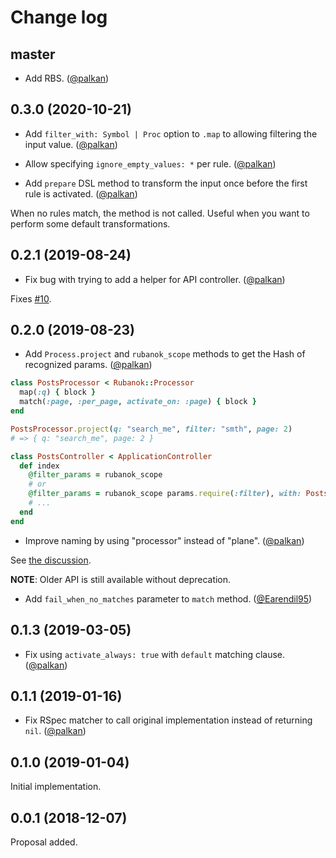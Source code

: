 # Change log

## master

- Add RBS. ([@palkan][])

## 0.3.0 (2020-10-21)

- Add `filter_with: Symbol | Proc` option to `.map` to allowing filtering the input value. ([@palkan][])

- Allow specifying `ignore_empty_values: *` per rule. ([@palkan][])

- Add `prepare` DSL method to transform the input once before the first rule is activated. ([@palkan][])

When no rules match, the method is not called.
Useful when you want to perform some default transformations.

## 0.2.1 (2019-08-24)

- Fix bug with trying to add a helper for API controller. ([@palkan][])

Fixes [#10](https://github.com/palkan/rubanok/issues/10).

## 0.2.0 (2019-08-23)

- Add `Process.project` and `rubanok_scope` methods to get the Hash of recognized params. ([@palkan][])

```ruby
class PostsProcessor < Rubanok::Processor
  map(:q) { block }
  match(:page, :per_page, activate_on: :page) { block }
end

PostsProcessor.project(q: "search_me", filter: "smth", page: 2)
# => { q: "search_me", page: 2 }

class PostsController < ApplicationController
  def index
    @filter_params = rubanok_scope
    # or
    @filter_params = rubanok_scope params.require(:filter), with: PostsProcessor
    # ...
  end
end
```

- Improve naming by using "processor" instead of "plane". ([@palkan][])

See [the discussion](https://github.com/palkan/rubanok/issues/3).

**NOTE**: Older API is still available without deprecation.

- Add `fail_when_no_matches` parameter to `match` method. ([@Earendil95][])

## 0.1.3 (2019-03-05)

- Fix using `activate_always: true` with `default` matching clause. ([@palkan][])

## 0.1.1 (2019-01-16)

- Fix RSpec matcher to call original implementation instead of returning `nil`. ([@palkan][])

## 0.1.0 (2019-01-04)

Initial implementation.

## 0.0.1 (2018-12-07)

Proposal added.

[@palkan]: https://github.com/palkan
[@Earendil95]: https://github.com/Earendil95
